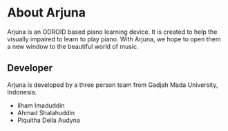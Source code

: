 About Arjuna
============

Arjuna is an ODROID based piano learning device. It is created to help the visually impaired to learn to play piano. With Arjuna, we hope to open them a new window to the beautiful world of music.

## Developer

Arjuna is developed by a three person team from Gadjah Mada University, Indonesia.

* Ilham Imaduddin
* Ahmad Shalahuddin
* Piquitha Della Audyna